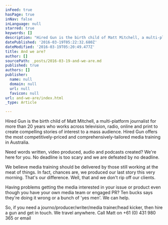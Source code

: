 ```yaml
---
inFeed: true
hasPage: true
inNav: false
inLanguage: null
starred: true
keywords: []
description: "Hired Gun is the birth child of Matt Mitchell, a multi-platform journalist for more than 20 years who works across television, radio, online and print to create compelling stories of interest to a mass audience.\n\nHired Gun offers the most competitively-priced and comprehensively-tailored media training in Australia.\_"
datePublished: '2016-03-19T05:22:32.680Z'
dateModified: '2016-03-19T05:20:49.477Z'
title: And we are?
author: []
sourcePath: _posts/2016-03-19-and-we-are.md
published: true
authors: []
publisher:
  name: null
  domain: null
  url: null
  favicon: null
url: and-we-are/index.html
_type: Article

---
```

Hired Gun is the birth child of Matt Mitchell, a multi-platform journalist for more than 20 years who works across television, radio, online and print to create compelling stories of interest to a mass audience.
Hired Gun offers the most competitively-priced and comprehensively-tailored media training in Australia. 

Need words written, video produced, audio and podcasts created? We're here for you. No deadline is too scary and we are defeated by no deadline.

We believe media training should be delivered by those still working at the meat of things. In fact, chances are, we produced our last story this very morning. That's our difference. Well, that and we don't rip off our clients.

Having problems getting the media interested in your issue or product even though you have your own media team or engaged PR? Ten bucks says they're doing it wrong or a bunch of 'yes men'. We can help. 

So, if you need a journo/producer/writer/media trainer/head kicker, then hire a gun and get in touch. We travel anywhere.
Call Matt on +61 (0) 431 980 365 or email